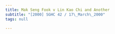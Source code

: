```yaml
---
title: Mak Seng Fook v Lin Kao Chi and Another
subtitle: "[2000] SGHC 42 / 17\_March\_2000"
tags: null

---
```


